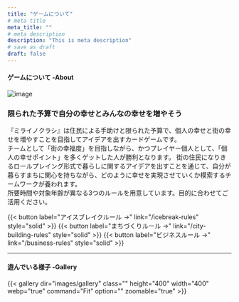 ```yaml
---
title: "ゲームについて"
# meta title
meta_title: ""
# meta description
description: "This is meta description"
# save as draft
draft: false
---
```

#### ゲームについて -About
![image](/images/insert-image_what-to-learn-1.png)
### 限られた予算で自分の幸せとみんなの幸せを増やそう

『ミライノクラシ』は住民による手助けと限られた予算で、個人の幸せと街の幸せを増やすことを目指してアイデアを出すカードゲームです。  
チームとして「街の幸福度」を目指しながら、かつプレイヤー個人として、「個人の幸せポイント」を多くゲットした人が勝利となります。
街の住民になりきるロールプレイング形式で暮らしに関するアイデアを出すことを通じて、自分が暮らすまちに関心を持ちながら、どのように幸せを実現させていくか模索するチームワークが養われます。  
所要時間や対象年齢が異なる3つのルールを用意しています。目的に合わせてご活用ください。

{{< button label="アイスブレイクルール →" link="/icebreak-rules" style="solid" >}}
{{< button label="まちづくりルール →" link="/city-building-rules" style="solid" >}}
{{< button label="ビジネスルール →" link="/business-rules" style="solid" >}}
<hr>

#### 遊んでいる様子 -Gallery

{{< gallery dir="images/gallery" class="" height="400" width="400" webp="true" command="Fit" option="" zoomable="true" >}}

